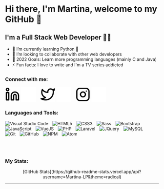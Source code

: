 # Hi there, I'm Martina, welcome to my GitHub 👋 

## I'm a Full Stack Web Developer 👩‍💻

- 🌱 I’m currently learning Python 🐍
- 👯 I’m looking to collaborate with other web developers
- 🥅 2022 Goals: Learn more programming languages (mainly C and Java)
- ⚡ Fun facts: I love to write and I'm a TV series addicted

### Connect with me:

[![website](./img/linkedin-light.svg)](https://linkedin.com/in/martinalaporta#gh-light-mode-only)
[![website](./img/linkedin-dark.svg)](https://linkedin.com/in/martinalaporta#gh-dark-mode-only)
&nbsp;&nbsp;
[![website](./img/twitter-light.svg)](https://twitter.com/martinalaporta_#gh-light-mode-only)
[![website](./img/twitter-dark.svg)](https://twitter.com/martinalaporta_#gh-dark-mode-only)
&nbsp;&nbsp;
[![website](./img/instagram-light.svg)](https://instagram.com/martinalaporta.dev_#gh-light-mode-only)
[![website](./img/instagram-dark.svg)](https://instagram.com/martinalaporta.dev_#gh-dark-mode-only)

### Languages and Tools:
<p align="left">
<img alt="Visual Studio Code" width="26px" src="https://cdn.jsdelivr.net/gh/devicons/devicon/icons/vscode/vscode-original.svg" style="padding-right:10px;" />
<img alt="HTML5" width="26px" src="https://cdn.jsdelivr.net/gh/devicons/devicon/icons/html5/html5-original.svg" style="padding-right:10px;" />
<img alt="CSS3" width="26px" src="https://cdn.jsdelivr.net/gh/devicons/devicon/icons/css3/css3-original.svg" style="padding-right:10px;" />
<img alt="Sass" width="26px" src="https://cdn.jsdelivr.net/gh/devicons/devicon/icons/sass/sass-original.svg" style="padding-right:10px;" />
<img alt="Bootstrap" width="26px" src="https://cdn.jsdelivr.net/gh/devicons/devicon/icons/bootstrap/bootstrap-original.svg" style="padding-right:10px;" />
<img alt="JavaScript" width="26px" src="https://cdn.jsdelivr.net/gh/devicons/devicon/icons/javascript/javascript-original.svg" style="padding-right:10px;" />
<img alt="VueJS" width="26px" src="https://cdn.jsdelivr.net/gh/devicons/devicon/icons/vuejs/vuejs-original.svg" style="padding-right:10px;" />
<img alt="PHP" width="26px" src="https://cdn.jsdelivr.net/gh/devicons/devicon/icons/php/php-original.svg" style="padding-right:10px;" />
<img alt="Laravel" width="26px" src="https://cdn.jsdelivr.net/gh/devicons/devicon/icons/laravel/laravel-plain.svg" style="padding-right:10px;" />
<img alt="JQuery" width="26px" src="https://cdn.jsdelivr.net/gh/devicons/devicon/icons/jquery/jquery-original.svg" style="padding-right:10px;" />
<img alt="MySQL" width="26px" src="https://cdn.jsdelivr.net/gh/devicons/devicon/icons/mysql/mysql-original.svg" style="padding-right:10px;" />
<img alt="Git" width="26px" src="https://cdn.jsdelivr.net/gh/devicons/devicon/icons/git/git-original.svg" style="padding-right:10px;" />
<img alt="GitHub" width="26px" src="https://user-images.githubusercontent.com/3369400/139448065-39a229ba-4b06-434b-bc67-616e2ed80c8f.png" style="padding-right:10px;" />
<img alt="NPM" width="26px" src="https://cdn.jsdelivr.net/gh/devicons/devicon/icons/npm/npm-original-wordmark.svg" style="padding-right:10px;" />
<img alt="Atom" width="26px" src="https://cdn.jsdelivr.net/gh/devicons/devicon/icons/atom/atom-original.svg" style="padding-right:10px;" />
</p>

<br />
<br />

### My Stats:
<p align="center">
[GitHub Stats](https://github-readme-stats.vercel.app/api?username=Martina-LP&theme=radical)
</p>

---

[linkedin]: https://linkedin.com/in/martinalaporta
[twitter]: https://twitter.com/martinalaporta_
[instagram]: https://instagram.com/martinalaporta.dev_
